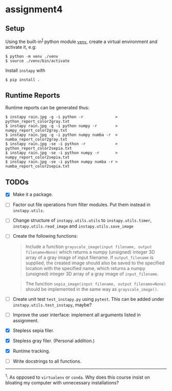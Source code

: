 # assignment4

## Setup

Using the built-in<sup>[1](#bloat)</sup> python module
[`venv`](https://docs.python.org/3/library/venv.html), create a virtual
environment and activate it, e.g:
```{=bash}
$ python -m venv ./venv
$ source ./venv/bin/activate
```
Install `instapy` with
```{=bash}
$ pip install .
```

## Runtime Reports

Runtime reports can be generated thus:
```{=bash}
$ instapy rain.jpg -g -i python -r              > python_report_color2gray.txt
$ instapy rain.jpg -g -i python numpy -r        > numpy_report_color2gray.txt
$ instapy rain.jpg -g -i python numpy numba -r  > numba_report_color2gray.txt
$ instapy rain.jpg -se -i python -r             > python_report_color2sepia.txt
$ instapy rain.jpg -se -i python numpy -r       > numpy_report_color2sepia.txt
$ instapy rain.jpg -se -i python numpy numba -r > numba_report_color2sepia.txt
```

## TODOs

- [x] Make it a package.
- [ ] Factor out file operations from filter modules. Put them instead in
  `instapy.utils`.
- [ ] Change structure of `instapy.utils.utils` to `instapy.utils.timer`,
  `instapy.utils.read_image` and `instapy.utils.save_image`
- [ ] Create the following functions:
  > Include a function `grayscale_image(input filename, output filename=None)`
  > which returns a numpy (unsigned) integer 3D array of a gray image of input
  > filename. If `output_filename` is supplied, the created image should also
  > be saved to the specified location with the specified name, which returns a
  > numpy (unsigned) integer 3D array of a gray image of `input_filename`.

  > The function `sepia_image(input filename, output filename=None)` should be
  > implemented in the same way as `grayscale_image()`.
- [ ] Create unit test `test_instapy.py` using `pytest`. This can be added
  under `instapy.utils.test_instapy`, maybe?
- [ ] Improve the user interface: implement all arguments listed in assignment.
- [x] Stepless sepia filer.
- [x] Stepless gray filer. (Personal addition.)
- [x] Runtime tracking.
- [ ] Write docstrings to all functions.

---

<sup><a name="bloat">1</a></sup>: As opposed to `virtualenv` or `conda`. Why does this course insist on
bloating my computer with unnecessary installations?
